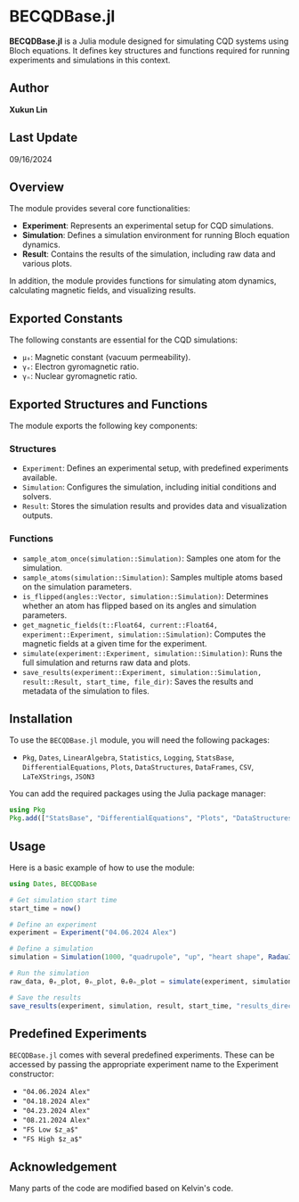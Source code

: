 # BECQDBase.jl

**BECQDBase.jl** is a Julia module designed for simulating CQD systems using Bloch equations. It defines key structures and functions required for running experiments and simulations in this context.

## Author
**Xukun Lin**

## Last Update
09/16/2024

## Overview

The module provides several core functionalities:
- **Experiment**: Represents an experimental setup for CQD simulations.
- **Simulation**: Defines a simulation environment for running Bloch equation dynamics.
- **Result**: Contains the results of the simulation, including raw data and various plots.

In addition, the module provides functions for simulating atom dynamics, calculating magnetic fields, and visualizing results.

## Exported Constants
The following constants are essential for the CQD simulations:
- `μ₀`: Magnetic constant (vacuum permeability).
- `γₑ`: Electron gyromagnetic ratio.
- `γₙ`: Nuclear gyromagnetic ratio.

## Exported Structures and Functions
The module exports the following key components:

### Structures
- `Experiment`: Defines an experimental setup, with predefined experiments available.
- `Simulation`: Configures the simulation, including initial conditions and solvers.
- `Result`: Stores the simulation results and provides data and visualization outputs.

### Functions
- `sample_atom_once(simulation::Simulation)`: Samples one atom for the simulation.
- `sample_atoms(simulation::Simulation)`: Samples multiple atoms based on the simulation parameters.
- `is_flipped(angles::Vector, simulation::Simulation)`: Determines whether an atom has flipped based on its angles and simulation parameters.
- `get_magnetic_fields(t::Float64, current::Float64, experiment::Experiment, simulation::Simulation)`: Computes the magnetic fields at a given time for the experiment.
- `simulate(experiment::Experiment, simulation::Simulation)`: Runs the full simulation and returns raw data and plots.
- `save_results(experiment::Experiment, simulation::Simulation, result::Result, start_time, file_dir)`: Saves the results and metadata of the simulation to files.

## Installation

To use the `BECQDBase.jl` module, you will need the following packages:

- `Pkg`, `Dates`, `LinearAlgebra`, `Statistics`, `Logging`, `StatsBase`, `DifferentialEquations`, `Plots`, `DataStructures`, `DataFrames`, `CSV`, `LaTeXStrings`, `JSON3`

You can add the required packages using the Julia package manager:

```julia
using Pkg
Pkg.add(["StatsBase", "DifferentialEquations", "Plots", "DataStructures", "DataFrames", "CSV", "LaTeXStrings", "JSON3"])
```

## Usage
Here is a basic example of how to use the module:
```julia
using Dates, BECQDBase

# Get simulation start time
start_time = now()

# Define an experiment
experiment = Experiment("04.06.2024 Alex")

# Define a simulation
simulation = Simulation(1000, "quadrupole", "up", "heart shape", RadauIIA5())

# Run the simulation
raw_data, θₑ_plot, θₙ_plot, θₑθₙ_plot = simulate(experiment, simulation)

# Save the results
save_results(experiment, simulation, result, start_time, "results_directory")
```

## Predefined Experiments
`BECQDBase.jl` comes with several predefined experiments. These can be accessed by passing the appropriate experiment name to the Experiment constructor:
- `"04.06.2024 Alex"`
- `"04.18.2024 Alex"`
- `"04.23.2024 Alex"`
- `"08.21.2024 Alex"`
- `"FS Low $z_a$"`
- `"FS High $z_a$"`

## Acknowledgement
Many parts of the code are modified based on Kelvin's code.